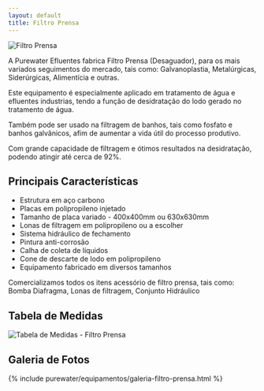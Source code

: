 ```yaml
---
layout: default
title: Filtro Prensa
---
```




<img class="img-responsive pull-right" style="max-width: 50%;" src="../../website/images/Filtro Prensa Purewater.JPG" alt="Filtro Prensa">



A Purewater Efluentes fabrica Filtro Prensa (Desaguador), para os mais variados seguimentos do mercado, tais como: Galvanoplastia, Metalúrgicas, Siderúrgicas, Alimentícia e outras.

Este equipamento é especialmente aplicado em tratamento de água e efluentes industrias, tendo a função de desidratação do lodo gerado no tratamento de água.

Também pode ser usado na filtragem de banhos, tais como fosfato e banhos galvânicos, afim de aumentar a vida útil do processo produtivo.

Com grande capacidade de filtragem e ótimos resultados na desidratação, podendo atingir até cerca de 92%.

## Principais Características

- Estrutura em aço carbono
- Placas em polipropileno injetado
- Tamanho de placa variado - 400x400mm ou 630x630mm
- Lonas de filtragem em polipropileno ou a escolher
- Sistema hidráulico de fechamento
- Pintura anti-corrosão
- Calha de coleta de líquidos
- Cone de descarte de lodo em polipropileno
- Equipamento fabricado em diversos tamanhos

Comercializamos todos os itens acessório de filtro prensa, tais como: Bomba Diafragma, Lonas de filtragem, Conjunto Hidráulico

## Tabela de Medidas

<img src="../../website/images/Tabela dimensional filtro prensa Purewater.JPG" alt="Tabela de Medidas - Filtro Prensa">


## Galeria de Fotos

{% include purewater/equipamentos/galeria-filtro-prensa.html %}

